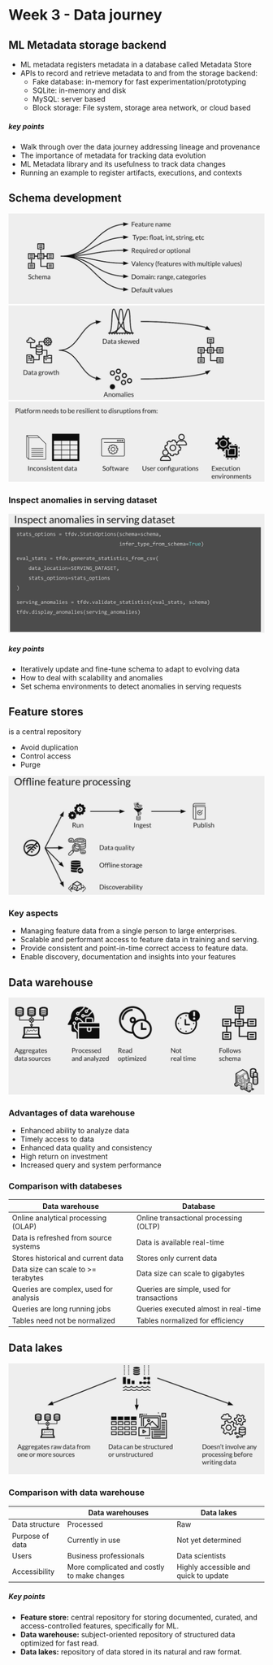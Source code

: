 # Week 3 - Data journey 

## ML Metadata storage backend 
* ML metadata registers metadata in a database called Metadata Store
* APIs to record and retrieve metadata to and from the storage backend:
    * Fake database: in-memory for fast experimentation/prototyping
    * SQLite: in-memory and disk
    * MySQL: server based
    * Block storage: File system, storage area network, or cloud based

    
##### key points 
* Walk through over the data journey addressing lineage and provenance
* The importance of metadata for tracking data evolution
* ML Metadata library and its usefulness to track data changes
* Running an example to register artifacts, executions, and contexts


## Schema development
![schema](assets/schema.png)
![iterative-schema-development-evolution](assets/iterative-schema-development-evolution.png)
![reliability-during-data-evolution](assets/reliability-during-data-evolution.png)


### Inspect anomalies in serving dataset

![inspect-anomalies-serving-dataset](assets/inspect-anomalies-serving-dataset.png)

##### key points
* Iteratively update and fine-tune schema to adapt to evolving data
* How to deal with scalability and anomalies
* Set schema environments to detect anomalies in serving requests

## Feature stores
is a central repository
* Avoid duplication
* Control access
* Purge

![offline-feature-processing](assets/offline-feature-processing.png)

### Key aspects 
* Managing feature data from a single person to large enterprises.
* Scalable and performant access to feature data in training and serving.
* Provide consistent and point-in-time correct access to feature data.
* Enable discovery, documentation and insights into your features

## Data warehouse

![data-warehouse](assets/data-warehouse.png)

### Advantages of data warehouse
* Enhanced ability to analyze data
* Timely access to data
* Enhanced data quality and consistency 
* High return on investment 
* Increased query and system performance 

### Comparison with databeses 


| Data warehouse                         | Database                                  |
|----------------------------------------|-------------------------------------------|
| Online analytical processing (OLAP)    | Online transactional processing (OLTP)    |
| Data is refreshed from source systems  | Data is available real-time               |
| Stores historical and current data     | Stores only current data                  |
| Data size can scale to >= terabytes    | Data size can scale to gigabytes          |
| Queries are complex, used for analysis | Queries are simple, used for transactions |
| Queries are long running jobs          | Queries executed almost in real-time      |
| Tables need not be normalized          | Tables normalized for efficiency          |

## Data lakes

![data-lakes](assets/data-lakes.png)

### Comparison with data warehouse


|                  | Data warehouses                             | Data lakes                            |
|------------------|---------------------------------------------|---------------------------------------|
| Data structure   | Processed                                   | Raw                                   |
| Purpose of data  | Currently in use                            | Not yet determined                    |
| Users            | Business professionals                      | Data scientists                       |
| Accessibility    | More complicated and costly to make changes | Highly accessible and quick to update |

##### Key points
* **Feature store:** central repository for storing documented, curated, and access-controlled features, specifically for ML.
* **Data warehouse:** subject-oriented repository of structured data optimized for fast read.
* **Data lakes:** repository of data stored in its natural and raw format.
